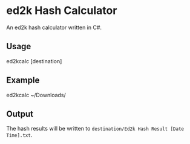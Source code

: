 # ed2k Hash Calculator
An ed2k hash calculator written in C#.
## Usage
ed2kcalc [destination]
## Example
ed2kcalc ~/Downloads/
## Output
The hash results will be written to `destination/Ed2k Hash Result [Date Time].txt`.
